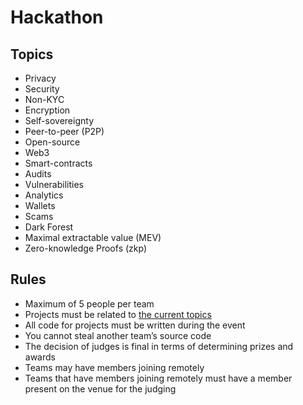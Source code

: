 # Hackathon

## Topics

* Privacy
* Security
* Non-KYC
* Encryption
* Self-sovereignty
* Peer-to-peer (P2P)
* Open-source
* Web3
* Smart-contracts
* Audits
* Vulnerabilities
* Analytics
* Wallets
* Scams
* Dark Forest
* Maximal extractable value (MEV)
* Zero-knowledge Proofs (zkp)

## Rules

* Maximum of 5 people per team
* Projects must be related to [the current topics](hackathon.md#topics)
* All code for projects must be written during the event
* You cannot steal another team’s source code
* The decision of judges is final in terms of determining prizes and awards
* Teams may have members joining remotely
* Teams that have members joining remotely must have a member present on the venue for the judging

